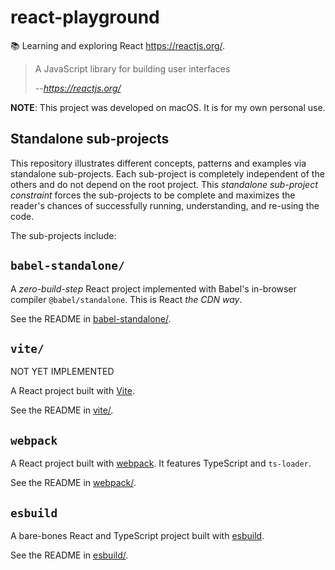 # react-playground

📚 Learning and exploring React <https://reactjs.org/>.

> A JavaScript library for building user interfaces
> 
> --<cite>https://reactjs.org/</cite>

**NOTE**: This project was developed on macOS. It is for my own personal use.

## Standalone sub-projects

This repository illustrates different concepts, patterns and examples via standalone sub-projects. Each sub-project is
completely independent of the others and do not depend on the root project. This _standalone sub-project constraint_
forces the sub-projects to be complete and maximizes the reader's chances of successfully running, understanding, and
re-using the code.

The sub-projects include:

## `babel-standalone/`

A *zero-build-step* React project implemented with Babel's in-browser compiler `@babel/standalone`. This is React *the CDN way*.

See the README in [babel-standalone/](babel-standalone/).

## `vite/`

NOT YET IMPLEMENTED

A React project built with [Vite](https://vitejs.dev/).

See the README in [vite/](vite/).

## `webpack`

A React project built with [webpack](https://webpack.js.org/). It features TypeScript and `ts-loader`.

See the README in [webpack/](webpack/).

## `esbuild`

A bare-bones React and TypeScript project built with [esbuild](https://esbuild.github.io/).

See the README in [esbuild/](esbuild/).
